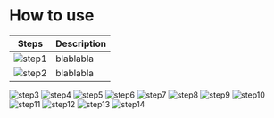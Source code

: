 # How to use

Steps | Description
------|------------
![step1](https://github.com/piuLAB-official/Particle_analyzer/blob/main/HowTo_steps/step1.png) | blablabla
![step2](https://github.com/piuLAB-official/Particle_analyzer/blob/main/HowTo_steps/step2.png) | blablabla
![step3](https://github.com/piuLAB-official/Particle_analyzer/blob/main/HowTo_steps/step3.png)
![step4](https://github.com/piuLAB-official/Particle_analyzer/blob/main/HowTo_steps/step4.png)
![step5](https://github.com/piuLAB-official/Particle_analyzer/blob/main/HowTo_steps/step5.png)
![step6](https://github.com/piuLAB-official/Particle_analyzer/blob/main/HowTo_steps/step6.png)
![step7](https://github.com/piuLAB-official/Particle_analyzer/blob/main/HowTo_steps/step7.png)
![step8](https://github.com/piuLAB-official/Particle_analyzer/blob/main/HowTo_steps/step8.png)
![step9](https://github.com/piuLAB-official/Particle_analyzer/blob/main/HowTo_steps/step9.png)
![step10](https://github.com/piuLAB-official/Particle_analyzer/blob/main/HowTo_steps/step10.png)
![step11](https://github.com/piuLAB-official/Particle_analyzer/blob/main/HowTo_steps/step11.png)
![step12](https://github.com/piuLAB-official/Particle_analyzer/blob/main/HowTo_steps/step12.png)
![step13](https://github.com/piuLAB-official/Particle_analyzer/blob/main/HowTo_steps/step13.png)
![step14](https://github.com/piuLAB-official/Particle_analyzer/blob/main/HowTo_steps/step14.png)
